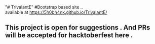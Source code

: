"# TrivalantE" 
#Bootstrap based site ..<br>
available at https://5h0bh4nk.github.io/TrivalantE/<br>

## This project is open for suggestions . And PRs will be accepted for hacktoberfest here .
